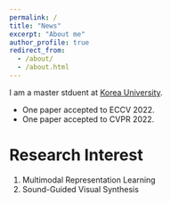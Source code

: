 ```yaml
---
permalink: /
title: "News"
excerpt: "About me"
author_profile: true
redirect_from: 
  - /about/
  - /about.html
---
```


I am a master stduent at [Korea University](https://kuaicv.com/).
- One paper accepted to ECCV 2022.
- One paper accepted to CVPR 2022.


Research Interest
======
1. Multimodal Representation Learning
2. Sound-Guided Visual Synthesis
